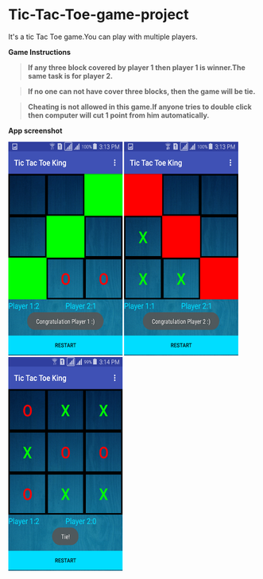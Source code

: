 # Tic-Tac-Toe-game-project
It's a tic Tac Toe game.You can play with multiple players.

<b>Game Instructions<b>
 
 >If any three block covered by player 1 then player 1 is winner.The same task is for player 2.
 
 >If no one can not have cover three blocks, then the game will be tie.
 
 >Cheating is not allowed in this game.If anyone tries to double click then computer will cut 1 point from him automatically.
 
<b>App screenshot</b>

 <img src="https://github.com/hatanvir/Tic-Tac-Toe-game-project/blob/master/Screenshot_2018-03-14-15-13-53.png" alt="Image view" height="430" width="230">  <img src="https://github.com/hatanvir/Tic-Tac-Toe-game-project/blob/master/Screenshot_2018-03-14-15-13-41.png" alt="Image view" height="430" width="230">  <img src="https://github.com/hatanvir/Tic-Tac-Toe-game-project/blob/master/Screenshot_2018-03-14-15-14-53.png" alt="Image view" height="430" width="230">
